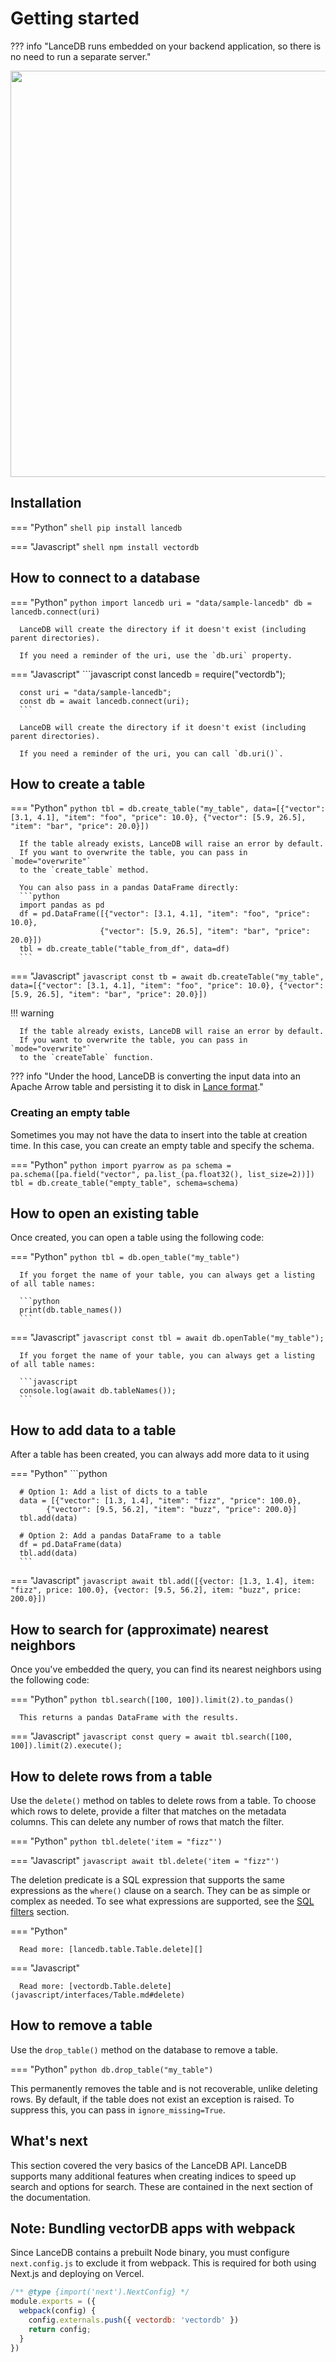 # Getting started

??? info "LanceDB runs embedded on your backend application, so there is no need to run a separate server."

<img src="../assets/lancedb_embedded_explanation.png" width="650px" />

## Installation

=== "Python"
      ```shell
      pip install lancedb
      ```

=== "Javascript"
      ```shell
      npm install vectordb
      ```

## How to connect to a database

=== "Python"
      ```python
      import lancedb
      uri = "data/sample-lancedb"
      db = lancedb.connect(uri)
      ```

      LanceDB will create the directory if it doesn't exist (including parent directories).

      If you need a reminder of the uri, use the `db.uri` property.

=== "Javascript"
      ```javascript
      const lancedb = require("vectordb");

      const uri = "data/sample-lancedb";
      const db = await lancedb.connect(uri);
      ```
      
      LanceDB will create the directory if it doesn't exist (including parent directories).

      If you need a reminder of the uri, you can call `db.uri()`.

## How to create a table

=== "Python"
      ```python
      tbl = db.create_table("my_table",
                        data=[{"vector": [3.1, 4.1], "item": "foo", "price": 10.0},
                              {"vector": [5.9, 26.5], "item": "bar", "price": 20.0}])
      ```

      If the table already exists, LanceDB will raise an error by default.
      If you want to overwrite the table, you can pass in `mode="overwrite"`
      to the `create_table` method.

      You can also pass in a pandas DataFrame directly:
      ```python
      import pandas as pd
      df = pd.DataFrame([{"vector": [3.1, 4.1], "item": "foo", "price": 10.0},
                        {"vector": [5.9, 26.5], "item": "bar", "price": 20.0}])
      tbl = db.create_table("table_from_df", data=df)
      ```

=== "Javascript"
      ```javascript
      const tb = await db.createTable("my_table",
                        data=[{"vector": [3.1, 4.1], "item": "foo", "price": 10.0},
                              {"vector": [5.9, 26.5], "item": "bar", "price": 20.0}])
      ```
      
!!! warning

      If the table already exists, LanceDB will raise an error by default.
      If you want to overwrite the table, you can pass in `mode="overwrite"`
      to the `createTable` function.

??? info "Under the hood, LanceDB is converting the input data into an Apache Arrow table and persisting it to disk in [Lance format](https://www.github.com/lancedb/lance)."

### Creating an empty table

Sometimes you may not have the data to insert into the table at creation time.
In this case, you can create an empty table and specify the schema.

=== "Python"
      ```python
      import pyarrow as pa
      schema = pa.schema([pa.field("vector", pa.list_(pa.float32(), list_size=2))])
      tbl = db.create_table("empty_table", schema=schema)
      ```

## How to open an existing table

Once created, you can open a table using the following code:

=== "Python"
      ```python
      tbl = db.open_table("my_table")
      ```

      If you forget the name of your table, you can always get a listing of all table names:

      ```python
      print(db.table_names())
      ```

=== "Javascript"
      ```javascript
      const tbl = await db.openTable("my_table");
      ```

      If you forget the name of your table, you can always get a listing of all table names:

      ```javascript
      console.log(await db.tableNames());
      ```

## How to add data to a table

After a table has been created, you can always add more data to it using

=== "Python"
      ```python

      # Option 1: Add a list of dicts to a table
      data = [{"vector": [1.3, 1.4], "item": "fizz", "price": 100.0},
            {"vector": [9.5, 56.2], "item": "buzz", "price": 200.0}]
      tbl.add(data)

      # Option 2: Add a pandas DataFrame to a table
      df = pd.DataFrame(data)
      tbl.add(data)
      ```

=== "Javascript"
      ```javascript
      await tbl.add([{vector: [1.3, 1.4], item: "fizz", price: 100.0},
              {vector: [9.5, 56.2], item: "buzz", price: 200.0}])
      ```

## How to search for (approximate) nearest neighbors

Once you've embedded the query, you can find its nearest neighbors using the following code:

=== "Python"
      ```python
      tbl.search([100, 100]).limit(2).to_pandas()
      ```

      This returns a pandas DataFrame with the results.

=== "Javascript"
      ```javascript
      const query = await tbl.search([100, 100]).limit(2).execute();
      ```

## How to delete rows from a table

Use the `delete()` method on tables to delete rows from a table. To choose
which rows to delete, provide a filter that matches on the metadata columns.
This can delete any number of rows that match the filter.

=== "Python"
      ```python
      tbl.delete('item = "fizz"')
      ```

=== "Javascript"
      ```javascript
      await tbl.delete('item = "fizz"')
      ```

The deletion predicate is a SQL expression that supports the same expressions
as the `where()` clause on a search. They can be as simple or complex as needed.
To see what expressions are supported, see the [SQL filters](sql.md) section.


=== "Python"

      Read more: [lancedb.table.Table.delete][]

=== "Javascript"

      Read more: [vectordb.Table.delete](javascript/interfaces/Table.md#delete)

## How to remove a table

Use the `drop_table()` method on the database to remove a table.

=== "Python"
      ```python
      db.drop_table("my_table")
      ```

This permanently removes the table and is not recoverable, unlike deleting rows.
By default, if the table does not exist an exception is raised. To suppress this,
you can pass in `ignore_missing=True`.


## What's next

This section covered the very basics of the LanceDB API.
LanceDB supports many additional features when creating indices to speed up search and options for search.
These are contained in the next section of the documentation.

## Note: Bundling vectorDB apps with webpack
Since LanceDB contains a prebuilt Node binary, you must configure `next.config.js` to exclude it from webpack. This is required for both using Next.js and deploying on Vercel.
```javascript
/** @type {import('next').NextConfig} */
module.exports = ({
  webpack(config) {
    config.externals.push({ vectordb: 'vectordb' })
    return config;
  }
})
```